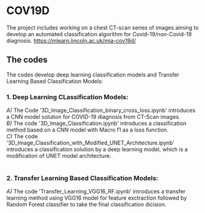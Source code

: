 # COV19D 
The project includes working on a chest CT-scan series of images aiming to develop an automated classification algorithm for Covid-19/non-Covid-19 diagnosis. https://mlearn.lincoln.ac.uk/mia-cov19d/ 

## The codes
The codes develop deep learning classification models and Transfer Learning Based Classification Models:   
### 1. Deep Learning CLassification Models: 
*A)* The Code '3D_Image_Classification_binary_cross_loss.ipynb' introduces a CNN model solution for COVID-19 diagnosis from CT-Scan images.
<br /> *B)* The code '3D_Image_Classification.ipynb' introduces a classification method based on a CNN model with Macro f1 as a loss function.
<br /> *C)* The code '3D_Image_Classification_with_Modified_UNET_Architecture.ipynb' introduces a classification solution by a deep learning model, which is a modification of UNET model architecture.
<br/><br/>

### 2. Transfer Learning Based Classification Models:
*A)* The code 'Transfer_Learning_VGG16_RF.ipynb' introduces a transfer learning method using VGG16 model for feature exctraction followed by Random Forest  classifier to take the final classification dicision.


